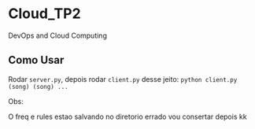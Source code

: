 # Cloud_TP2
DevOps and Cloud Computing

## Como Usar

Rodar ``server.py``, depois rodar ``client.py`` desse jeito: ``python client.py (song) (song) ...``

Obs:

O freq e rules estao salvando no diretorio errado vou consertar depois kk



